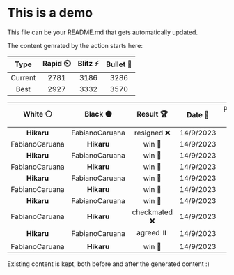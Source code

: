# This is a demo

This file can be your README.md that gets automatically updated.

The content genrated by the action starts here:

<!--START_SECTION:chessStats-->
<!-- Automatically generated with https://github.com/Balastrong/chess-stats-action -->

| Type | Rapid ⏲️ | Blitz ⚡ | Bullet 🔫 |
|:---:|:---:|:---:|:---:|
| Current | 2781 | 3186 | 3286 |
| Best | 2927 | 3332 | 3570 |

| White ⚪ | Black ⚫ | Result 🏆 | Date 📅 | Position 🗺️ | Type 🕕 |
|:---:|:---:|:---:|:---:|:---:|:---:|
| **Hikaru** | FabianoCaruana | resigned ❌ | 14/9/2023 | <a href="http://www.ee.unb.ca/cgi-bin/tervo/fen.pl?select=6k1/6p1/4p2p/1P2Pp2/2p2P2/2PbB1P1/1R6/Q3Kq2 w - -">Link</a> | Bullet |
| FabianoCaruana | **Hikaru** | win 🥇 | 14/9/2023 | <a href="http://www.ee.unb.ca/cgi-bin/tervo/fen.pl?select=8/Q5pk/1P5p/2qp3p/2p5/5PP1/p3K3/8 w - -">Link</a> | Bullet |
| **Hikaru** | FabianoCaruana | win 🥇 | 14/9/2023 | <a href="http://www.ee.unb.ca/cgi-bin/tervo/fen.pl?select=1kb4r/p7/1pp2P2/4qR2/1P1pN3/P2P2QP/2P3BK/8 b - -">Link</a> | Bullet |
| FabianoCaruana | **Hikaru** | win 🥇 | 14/9/2023 | <a href="http://www.ee.unb.ca/cgi-bin/tervo/fen.pl?select=8/p7/4p1pk/1Q4b1/4P3/8/P2q2P1/3K1R2 w - -">Link</a> | Bullet |
| **Hikaru** | FabianoCaruana | win 🥇 | 14/9/2023 | <a href="http://www.ee.unb.ca/cgi-bin/tervo/fen.pl?select=5k2/pp3b2/5qBp/7p/Pn6/1Pp3Q1/6P1/5RK1 b - -">Link</a> | Bullet |
| FabianoCaruana | **Hikaru** | win 🥇 | 14/9/2023 | <a href="http://www.ee.unb.ca/cgi-bin/tervo/fen.pl?select=8/6k1/3r1p2/p1R1p1Pp/P3Pn1P/1P3PK1/8/8 w - -">Link</a> | Bullet |
| **Hikaru** | FabianoCaruana | win 🥇 | 14/9/2023 | <a href="http://www.ee.unb.ca/cgi-bin/tervo/fen.pl?select=3k1Q2/R3r3/5p1p/2pp4/1b2qN2/4P2P/1B3nP1/6K1 b - -">Link</a> | Bullet |
| FabianoCaruana | **Hikaru** | checkmated ❌ | 14/9/2023 | <a href="http://www.ee.unb.ca/cgi-bin/tervo/fen.pl?select=8/1Q6/8/k7/1Q3K2/8/8/8 b - -">Link</a> | Bullet |
| **Hikaru** | FabianoCaruana | agreed ⏸️ | 14/9/2023 | <a href="http://www.ee.unb.ca/cgi-bin/tervo/fen.pl?select=r3k3/8/R7/3b4/p2P2PB/8/8/6K1 w - -">Link</a> | Bullet |
| FabianoCaruana | **Hikaru** | win 🥇 | 14/9/2023 | <a href="http://www.ee.unb.ca/cgi-bin/tervo/fen.pl?select=1k5r/pp6/5p2/3p4/P2Nn3/2P1P3/2Q1K1qp/1RR5 w - -">Link</a> | Bullet |

<!--END_SECTION:chessStats-->

Existing content is kept, both before and after the generated content :)
